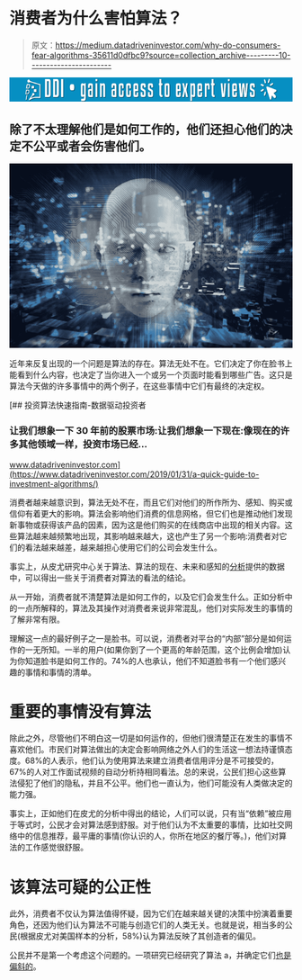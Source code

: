 # 消费者为什么害怕算法？

> 原文：<https://medium.datadriveninvestor.com/why-do-consumers-fear-algorithms-35611d0dfbc9?source=collection_archive---------10----------------------->

[![](img/8e893cdb7c389505582e8116e88f7333.png)](http://www.track.datadriveninvestor.com/1B9E)

## 除了不太理解他们是如何工作的，他们还担心他们的决定不公平或者会伤害他们。

![](img/e8bb776d58d4e12d1a39b7bc254ee87f.png)

近年来反复出现的一个问题是算法的存在。算法无处不在。它们决定了你在脸书上能看到什么内容，也决定了当你进入一个或另一个页面时能看到哪些广告。这只是算法今天做的许多事情中的两个例子，在这些事情中它们有最终的决定权。

[](https://www.datadriveninvestor.com/2019/01/31/a-quick-guide-to-investment-algorithms/) [## 投资算法快速指南-数据驱动投资者

### 让我们想象一下 30 年前的股票市场:让我们想象一下现在:像现在的许多其他领域一样，投资市场已经…

www.datadriveninvestor.com](https://www.datadriveninvestor.com/2019/01/31/a-quick-guide-to-investment-algorithms/) 

消费者越来越意识到，算法无处不在，而且它们对他们的所作所为、感知、购买或信仰有着更大的影响。算法会影响他们消费的信息网格，但它们也是推动他们发现新事物或获得该产品的因素，因为这是他们购买的在线商店中出现的相关内容。这些算法越来越频繁地出现，其影响越来越大，这也产生了另一个影响:消费者对它们的看法越来越差，越来越担心使用它们的公司会发生什么。

事实上，从皮尤研究中心关于算法、算法的现在、未来和感知的[分析](http://www.pewresearch.org/fact-tank/2019/02/13/7-things-weve-learned-about-computer-algorithms/)提供的数据中，可以得出一些关于消费者对算法的看法的结论。

从一开始，消费者就不清楚算法是如何工作的，以及它们会发生什么。正如分析中的一点所解释的，算法及其操作对消费者来说非常混乱，他们对实际发生的事情的了解非常有限。

理解这一点的最好例子之一是脸书。可以说，消费者对平台的“内部”部分是如何运作的一无所知。一半的用户(如果你到了一个更高的年龄范围，这个比例会增加)认为你知道脸书是如何工作的。74%的人也承认，他们不知道脸书有一个他们感兴趣的事情和事情的清单。

# 重要的事情没有算法

除此之外，尽管他们不明白这一切是如何运作的，但他们很清楚正在发生的事情不喜欢他们。市民们对算法做出的决定会影响网络之外人们的生活这一想法持谨慎态度。68%的人表示，他们认为使用算法来建立消费者信用评分是不可接受的，67%的人对工作面试视频的自动分析持相同看法。总的来说，公民们担心这些算法侵犯了他们的隐私，并且不公平。他们也一直认为，他们可能没有人类做决定的能力强。

事实上，正如他们在皮尤的分析中得出的结论，人们可以说，只有当“依赖”被应用于等式时，公民才会对算法感到舒服。对于他们认为不太重要的事情，比如社交网络中的信息推荐，最平庸的事情(你认识的人，你所在地区的餐厅等。)，他们对算法的工作感觉很舒服。

# 该算法可疑的公正性

此外，消费者不仅认为算法值得怀疑，因为它们在越来越关键的决策中扮演着重要角色，还因为他们认为算法不可能与创造它们的人类无关。也就是说，相当多的公民(根据皮尤对美国样本的分析，58%)认为算法反映了其创造者的偏见。

公民并不是第一个考虑这个问题的。一项研究已经研究了算法 a，并确定它们[也是偏斜的](https://medium.com/datadriveninvestor/do-the-algorithms-have-bias-problems-that-can-affect-the-objectives-of-the-companies-2021064815b1)。